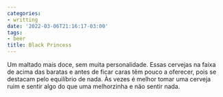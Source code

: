```yaml
---
categories:
- writting
date: '2022-03-06T21:16:17-03:00'
tags:
- beer
title: Black Princess
---
```


Um maltado mais doce, sem muita personalidade. Essas cervejas na faixa de acima das baratas e antes de ficar caras têm pouco a oferecer, pois se destacam pelo equilíbrio de nada. Às vezes é melhor tomar uma cerveja ruim e sentir algo do que uma melhorzinha e não sentir nada.

